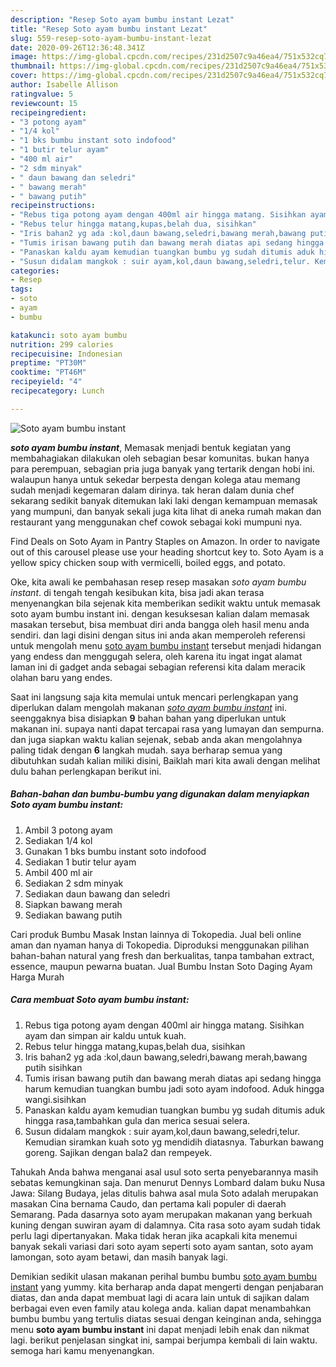 ```yaml
---
description: "Resep Soto ayam bumbu instant Lezat"
title: "Resep Soto ayam bumbu instant Lezat"
slug: 559-resep-soto-ayam-bumbu-instant-lezat
date: 2020-09-26T12:36:48.341Z
image: https://img-global.cpcdn.com/recipes/231d2507c9a46ea4/751x532cq70/soto-ayam-bumbu-instant-foto-resep-utama.jpg
thumbnail: https://img-global.cpcdn.com/recipes/231d2507c9a46ea4/751x532cq70/soto-ayam-bumbu-instant-foto-resep-utama.jpg
cover: https://img-global.cpcdn.com/recipes/231d2507c9a46ea4/751x532cq70/soto-ayam-bumbu-instant-foto-resep-utama.jpg
author: Isabelle Allison
ratingvalue: 5
reviewcount: 15
recipeingredient:
- "3 potong ayam"
- "1/4 kol"
- "1 bks bumbu instant soto indofood"
- "1 butir telur ayam"
- "400 ml air"
- "2 sdm minyak"
- " daun bawang dan seledri"
- " bawang merah"
- " bawang putih"
recipeinstructions:
- "Rebus tiga potong ayam dengan 400ml air hingga matang. Sisihkan ayam dan simpan air kaldu untuk kuah."
- "Rebus telur hingga matang,kupas,belah dua, sisihkan"
- "Iris bahan2 yg ada :kol,daun bawang,seledri,bawang merah,bawang putih sisihkan"
- "Tumis irisan bawang putih dan bawang merah diatas api sedang hingga harum kemudian tuangkan bumbu jadi soto ayam indofood. Aduk hingga wangi.sisihkan"
- "Panaskan kaldu ayam kemudian tuangkan bumbu yg sudah ditumis aduk hingga rasa,tambahkan gula dan merica sesuai selera."
- "Susun didalam mangkok : suir ayam,kol,daun bawang,seledri,telur. Kemudian siramkan kuah soto yg mendidih diatasnya. Taburkan bawang goreng. Sajikan dengan bala2 dan rempeyek."
categories:
- Resep
tags:
- soto
- ayam
- bumbu

katakunci: soto ayam bumbu 
nutrition: 299 calories
recipecuisine: Indonesian
preptime: "PT30M"
cooktime: "PT46M"
recipeyield: "4"
recipecategory: Lunch

---
```



![Soto ayam bumbu instant](https://img-global.cpcdn.com/recipes/231d2507c9a46ea4/751x532cq70/soto-ayam-bumbu-instant-foto-resep-utama.jpg)

<b><i>soto ayam bumbu instant</i></b>, Memasak menjadi bentuk kegiatan yang membahagiakan dilakukan oleh sebagian besar komunitas. bukan hanya para perempuan, sebagian pria juga banyak yang tertarik dengan hobi ini. walaupun hanya untuk sekedar berpesta dengan kolega atau memang sudah menjadi kegemaran dalam dirinya. tak heran dalam dunia chef sekarang sedikit banyak ditemukan laki laki dengan kemampuan memasak yang mumpuni, dan banyak sekali juga kita lihat di aneka rumah makan dan restaurant yang menggunakan chef cowok sebagai koki mumpuni nya.

Find Deals on Soto Ayam in Pantry Staples on Amazon. In order to navigate out of this carousel please use your heading shortcut key to. Soto Ayam is a yellow spicy chicken soup with vermicelli, boiled eggs, and potato.

Oke, kita awali ke pembahasan resep resep masakan <i>soto ayam bumbu instant</i>. di tengah tengah kesibukan kita, bisa jadi akan terasa menyenangkan bila sejenak kita memberikan sedikit waktu untuk memasak soto ayam bumbu instant ini. dengan kesuksesan kalian dalam memasak masakan tersebut, bisa membuat diri anda bangga oleh hasil menu anda sendiri. dan lagi disini dengan situs ini anda akan memperoleh referensi untuk mengolah menu <u>soto ayam bumbu instant</u> tersebut menjadi hidangan yang endess dan menggugah selera, oleh karena itu ingat ingat alamat laman ini di gadget anda sebagai sebagian referensi kita dalam meracik olahan baru yang endes.


Saat ini langsung saja kita memulai untuk mencari perlengkapan yang diperlukan dalam mengolah makanan <u><i>soto ayam bumbu instant</i></u> ini. seenggaknya bisa disiapkan <b>9</b> bahan bahan yang diperlukan untuk makanan ini. supaya nanti dapat tercapai rasa yang lumayan dan sempurna. dan juga siapkan waktu kalian sejenak, sebab anda akan mengolahnya paling tidak dengan <b>6</b> langkah mudah. saya berharap semua yang dibutuhkan sudah kalian miliki disini, Baiklah mari kita awali dengan melihat dulu bahan perlengkapan berikut ini.

<!--inarticleads1-->

##### Bahan-bahan dan bumbu-bumbu yang digunakan dalam menyiapkan Soto ayam bumbu instant:

1. Ambil 3 potong ayam
1. Sediakan 1/4 kol
1. Gunakan 1 bks bumbu instant soto indofood
1. Sediakan 1 butir telur ayam
1. Ambil 400 ml air
1. Sediakan 2 sdm minyak
1. Sediakan  daun bawang dan seledri
1. Siapkan  bawang merah
1. Sediakan  bawang putih


Cari produk Bumbu Masak Instan lainnya di Tokopedia. Jual beli online aman dan nyaman hanya di Tokopedia. Diproduksi menggunakan pilihan bahan-bahan natural yang fresh dan berkualitas, tanpa tambahan extract, essence, maupun pewarna buatan. Jual Bumbu Instan Soto Daging Ayam Harga Murah 

<!--inarticleads2-->

##### Cara membuat Soto ayam bumbu instant:

1. Rebus tiga potong ayam dengan 400ml air hingga matang. Sisihkan ayam dan simpan air kaldu untuk kuah.
1. Rebus telur hingga matang,kupas,belah dua, sisihkan
1. Iris bahan2 yg ada :kol,daun bawang,seledri,bawang merah,bawang putih sisihkan
1. Tumis irisan bawang putih dan bawang merah diatas api sedang hingga harum kemudian tuangkan bumbu jadi soto ayam indofood. Aduk hingga wangi.sisihkan
1. Panaskan kaldu ayam kemudian tuangkan bumbu yg sudah ditumis aduk hingga rasa,tambahkan gula dan merica sesuai selera.
1. Susun didalam mangkok : suir ayam,kol,daun bawang,seledri,telur. Kemudian siramkan kuah soto yg mendidih diatasnya. Taburkan bawang goreng. Sajikan dengan bala2 dan rempeyek.


Tahukah Anda bahwa menganai asal usul soto serta penyebarannya masih sebatas kemungkinan saja. Dan menurut Dennys Lombard dalam buku Nusa Jawa: Silang Budaya, jelas ditulis bahwa asal mula Soto adalah merupakan masakan Cina bernama Caudo, dan pertama kali populer di daerah Semarang. Pada dasarnya soto ayam merupakan makanan yang berkuah kuning dengan suwiran ayam di dalamnya. Cita rasa soto ayam sudah tidak perlu lagi dipertanyakan. Maka tidak heran jika acapkali kita menemui banyak sekali variasi dari soto ayam seperti soto ayam santan, soto ayam lamongan, soto ayam betawi, dan masih banyak lagi. 

Demikian sedikit ulasan makanan perihal bumbu bumbu <u>soto ayam bumbu instant</u> yang yummy. kita berharap anda dapat mengerti dengan penjabaran diatas, dan anda dapat membuat lagi di acara lain untuk di sajikan dalam berbagai even even family atau kolega anda. kalian dapat menambahkan bumbu bumbu yang tertulis diatas sesuai dengan keinginan anda, sehingga menu <b>soto ayam bumbu instant</b> ini dapat menjadi lebih enak dan nikmat lagi. berikut penjelasan singkat ini, sampai berjumpa kembali di lain waktu. semoga hari kamu menyenangkan.
